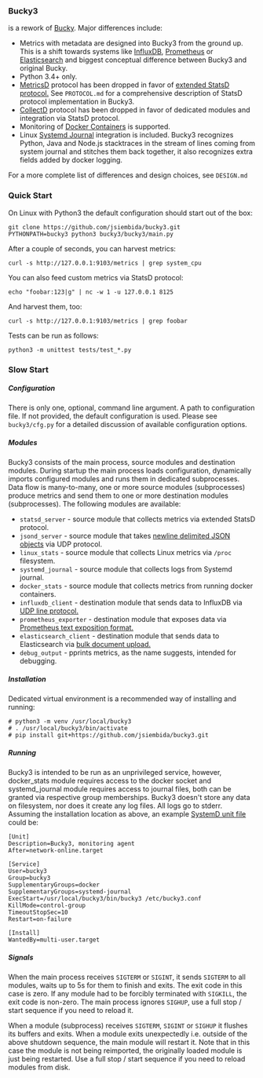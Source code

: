 


### Bucky3

is a rework of [Bucky](https://github.com/trbs/bucky). Major differences include:

* Metrics with metadata are designed into Bucky3 from the ground up. This is a shift towards systems like
[InfluxDB](https://www.influxdata.com/products/influxdb/), [Prometheus](https://prometheus.io)
or [Elasticsearch](https://www.elastic.co/elasticsearch/) and biggest conceptual difference between Bucky3
and original Bucky.
* Python 3.4+ only.
* [MetricsD](https://github.com/mojodna/metricsd) protocol has been dropped in favor
of [extended StatsD protocol.](https://docs.datadoghq.com/developers/dogstatsd/datagram_shell)
See `PROTOCOL.md` for a comprehensive description of StatsD protocol implementation in Bucky3.
* [CollectD](https://collectd.org) protocol has been dropped in favor of dedicated modules and integration
via StatsD protocol.
* Monitoring of [Docker Containers](https://www.docker.com/) is supported.
* Linux [Systemd Journal](https://www.freedesktop.org/software/systemd/man/systemd-journald.service.html)
integration is included. Bucky3 recognizes Python, Java and Node.js stacktraces in the stream of lines coming
from system journal and stitches them back together, it also recognizes extra fields added by docker logging.

For a more complete list of differences and design choices, see `DESIGN.md`


### Quick Start

On Linux with Python3 the default configuration should start out of the box:

```
git clone https://github.com/jsiembida/bucky3.git
PYTHONPATH=bucky3 python3 bucky3/bucky3/main.py
```

After a couple of seconds, you can harvest metrics:

```
curl -s http://127.0.0.1:9103/metrics | grep system_cpu
```

You can also feed custom metrics via StatsD protocol:

```
echo "foobar:123|g" | nc -w 1 -u 127.0.0.1 8125
```

And harvest them, too:

```
curl -s http://127.0.0.1:9103/metrics | grep foobar
```

Tests can be run as follows:

```
python3 -m unittest tests/test_*.py
```



### Slow Start

##### Configuration

There is only one, optional, command line argument. A path to configuration file. If not provided, the default
configuration is used. Please see `bucky3/cfg.py` for a detailed discussion of available configuration options.

##### Modules

Bucky3 consists of the main process, source modules and destination modules. During startup the main process loads
configuration, dynamically imports configured modules and runs them in dedicated subprocesses. Data flow is
many-to-many, one or more source modules (subprocesses) produce metrics and send them to one or more destination
modules (subprocesses). The following modules are available:

* `statsd_server` - source module that collects metrics via extended StatsD protocol.
* `jsond_server` - source module that takes [newline delimited JSON objects](http://ndjson.org/)
via UDP protocol.
* `linux_stats` - source module that collects Linux metrics via `/proc` filesystem.
* `systemd_journal` - source module that collects logs from Systemd journal.
* `docker_stats` - source module that collects metrics from running docker containers.
* `influxdb_client` - destination module that sends data to InfluxDB via
[UDP line protocol.](https://docs.influxdata.com/influxdb/v1.3/write_protocols/line_protocol_reference/)
* `prometheus_exporter` - destination module that exposes data via 
[Prometheus text exposition format.](https://prometheus.io/docs/instrumenting/exposition_formats/)
* `elasticsearch_client` - destination module that sends data to Elasticsearch via
[bulk document upload.](https://www.elastic.co/guide/en/elasticsearch/reference/5.6/docs-bulk.html)
* `debug_output` - pprints metrics, as the name suggests, intended for debugging.

##### Installation

Dedicated virtual environment is a recommended way of installing and running:

```
# python3 -m venv /usr/local/bucky3
# . /usr/local/bucky3/bin/activate
# pip install git+https://github.com/jsiembida/bucky3.git
```

##### Running

Bucky3 is intended to be run as an unprivileged service, however, docker_stats module requires access
to the docker socket and systemd_journal module requires access to journal files, both can be granted
via respective group memberships. Bucky3 doesn't store any data on filesystem, nor does it create any log files.
All logs go to stderr. Assuming the installation location as above, an example
[SystemD unit file](https://www.freedesktop.org/software/systemd/man/systemd.unit.html) could be:

```
[Unit]
Description=Bucky3, monitoring agent
After=network-online.target

[Service]
User=bucky3
Group=bucky3
SupplementaryGroups=docker
SupplementaryGroups=systemd-journal
ExecStart=/usr/local/bucky3/bin/bucky3 /etc/bucky3.conf
KillMode=control-group
TimeoutStopSec=10
Restart=on-failure

[Install]
WantedBy=multi-user.target
```

##### Signals

When the main process receives `SIGTERM` or `SIGINT`, it sends `SIGTERM` to all modules, waits up to 5s for them
to finish and exits. The exit code in this case is zero. If any module had to be forcibly terminated with `SIGKILL`,
the exit code is non-zero. The main process ignores `SIGHUP`, use a full stop / start sequence if you need to reload it.

When a module (subprocess) receives `SIGTERM`, `SIGINT` or `SIGHUP` it flushes its buffers and exits.
When a module exits unexpectedly i.e. outside of the above shutdown sequence, the main module will restart it. 
Note that in this case the module is not being reimported, the originally loaded module is just being restarted.
Use a full stop / start sequence if you need to reload modules from disk.
